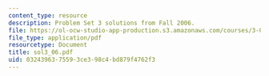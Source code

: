 ```yaml
---
content_type: resource
description: Problem Set 3 solutions from Fall 2006.
file: https://ol-ocw-studio-app-production.s3.amazonaws.com/courses/3-032-mechanical-behavior-of-materials-fall-2007/0324396375593ce398c4bd879f4762f3_sol3_06.pdf
file_type: application/pdf
resourcetype: Document
title: sol3_06.pdf
uid: 03243963-7559-3ce3-98c4-bd879f4762f3
---
```

